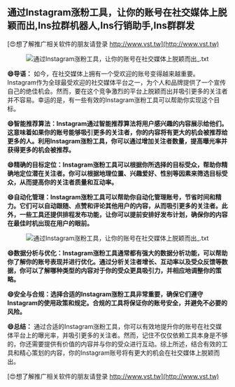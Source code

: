 ## **通过Instagram涨粉工具，让你的账号在社交媒体上脱颖而出,Ins拉群机器人,Ins行销助手,Ins群群发**

[😍想了解推广相关软件的朋友请登录 http://www.vst.tw](http://www.vst.tw)

 <center><img src="https://vst.tw/MP4/tuiguang/png/5.png" alt="通过Instagram涨粉工具，让你的账号在社交媒体上脱颖而出_.txt"></center>

**😄导语：**
如今，在社交媒体上拥有一个受欢迎的账号变得越来越重要。Instagram作为全球最受欢迎的社交媒体平台之一，为个人和品牌提供了一个宣传自己的绝佳机会。然而，要在这个竞争激烈的平台上脱颖而出并吸引更多的关注者并不容易。幸运的是，有一些有效的Instagram涨粉工具可以帮助你实现这个目标。

**😄智能推荐算法：Instagram通过智能推荐算法将用户感兴趣的内容展示给他们。这意味着如果你的账号能够吸引更多的关注者，你的内容将有更大的机会被推荐给更多的人。利用Instagram涨粉工具，你可以通过增加关注者数量，提高曝光率并获得更多的机会被推荐。**

**😄精确的目标定位：Instagram涨粉工具可以根据你所选择的目标受众，帮助你精确地定位潜在关注者。你可以根据地理位置、兴趣爱好、性别等因素来筛选目标受众，从而提高你的关注者质量和互动率。**

**😄自动化管理：Instagram涨粉工具可以帮助你自动化管理账号，节省时间和精力。它们可以自动跟随、点赞和评论其他用户的内容，从而吸引更多的关注者。此外，一些工具还提供排程发布功能，让你可以提前安排好发布计划，确保你的内容在最佳时机出现在用户的眼前。**

 <center><img src="https://vst.tw/MP4/tuiguang/png/0.png" alt="通过Instagram涨粉工具，让你的账号在社交媒体上脱颖而出_.txt"></center>

**😄数据分析与优化：Instagram涨粉工具通常都有强大的数据分析功能，可以帮助你了解你的账号表现并进行优化。通过分析关注者增长、互动率以及受众反馈等数据，你可以了解哪种类型的内容对于你的受众更具吸引力，并相应地调整你的策略。**

**😄安全与合规：选择合适的Instagram涨粉工具非常重要，确保它们遵守Instagram的使用政策和规定。合规的工具将保证你的账号安全，并避免不必要的风险。**

**😄总结：**
通过合适的Instagram涨粉工具，你可以有效地提升你的账号在社交媒体平台上的曝光率，并吸引更多的关注者。然而，记住不仅仅依赖工具本身是不够的，你还需要提供有价值的内容并与你的受众进行互动。综上所述，结合有效的工具和精心策划的内容，你的Instagram账号将有更大的机会在社交媒体上脱颖而出。

[😍想了解推广相关软件的朋友请登录 http://www.vst.tw](http://www.vst.tw)




